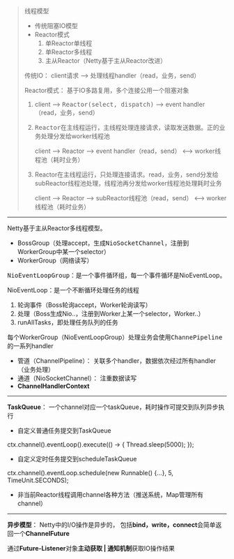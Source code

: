 > 线程模型
>
> - 传统阻塞IO模型
> - Reactor模式
>     1. 单Reactor单线程
>     2. 单Reactor多线程
>     3. 主从Reactor（Netty基于主从Reactor改进）
>
> 传统IO： client请求 --> 处理线程handler（read，业务，send）
>
> Reactor模式： 基于IO多路复用，多个连接公用一个阻塞对象
>
>  1. client --> <kbd>Reactor(select, dispatch)</kbd> --> event handler（read，业务，send）
>
>  2. <kbd>Reactor</kbd>在主线程运行，主线程处理连接请求，读取发送数据。正的业务处理分发给worker线程池
>
>     client --> Reactor --> event handler（read，send） <--> worker线程池（耗时业务）
>
> 3. Reactor在主线程运行，只处理连接请求。read，业务，send分发给subReactor线程池处理，线程池再分发给worker线程池处理耗时业务
>
>     client --> Reactor --> subReactor线程池（read，send） <--> worker线程池（耗时业务）

---

Netty基于主从Reactor多线程模型。

+ BossGroup（处理accept，生成<kbd>NioSocketChannel</kbd>，注册到WorkerGroup中某一个selector）
+ WorkerGroup（网络读写）

<kbd>NioEventLoopGroup</kbd>：是一个事件循环组，每一个事件循环是NioEventLoop。

NioEventLoop：是一个不断循环处理任务的线程

1. 轮询事件（Boss轮询accept，Worker轮询读写）
2. 处理（Boss生成Nio..，注册到Worker上某一个selector，Worker..）
3. runAllTasks，即处理任务队列的任务

每个WorkerGroup（NioEventLoopGroup）处理业务会使用<kbd>ChannePipeline</kbd>的一系列handler

- 管道（ChannelPipeline）： 关联多个handler，数据依次经过所有handler（业务处理）
- 通道（NioSocketChannel）： 注重数据读写
- <b>ChannelHandlerContext</b> 

---

**TaskQueue**： 一个channel对应一个taskQueue，耗时操作可提交到队列异步执行

+ 自定义普通任务提交到TaskQueue

ctx.channel().eventLoop().execute(() -> { Thread.sleep(5000);  });

+ 自定义定时任务提交到scheduleTaskQueue

ctx.channel().eventLoop.schedule(new Runnable() {...}, 5, TimeUnit.SECONDS);

+ 非当前Reactor线程调用channel各种方法（推送系统，Map管理所有channel）

----

**异步模型**： Netty中的I/O操作是异步的， 包括**bind，write，connect**会简单返回一个**ChannelFuture**

通过**Future-Listener**对象**主动获取 | 通知机制**获取IO操作结果

